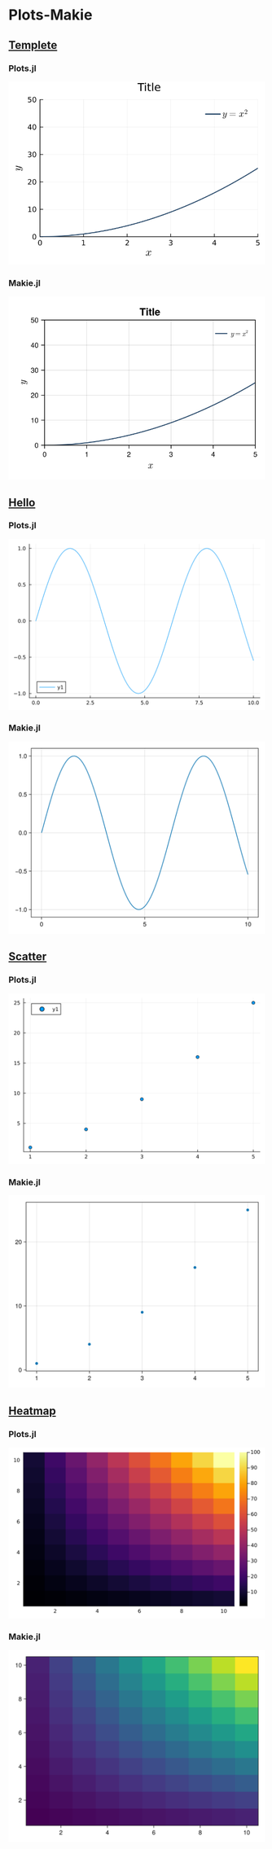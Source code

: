 # Plots-Makie

## [Templete](./templete)
### Plots.jl
![](./templete/plots.svg)
### Makie.jl
![](./templete/makie.svg)

## [Hello](./hello)
### Plots.jl
![](./hello/plots.svg)
### Makie.jl
![](./hello/makie.svg)

## [Scatter](./scatter)
### Plots.jl
![](./scatter/plots.svg)
### Makie.jl
![](./scatter/makie.svg)

## [Heatmap](./heatmap)
### Plots.jl
![](./heatmap/plots.svg)
### Makie.jl
![](./heatmap/makie.svg)
